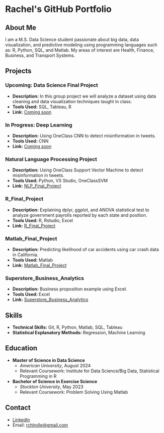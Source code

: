 # Rachel's GitHub Portfolio

## About Me
I am a M.S. Data Science student passionate about big data, data visualization, and predictive modeling using programming languages such as: R, Python, SQL, and Matlab. My areas of interest are Health, Finance, Business, and Transport Systems.

## Projects

### Upcoming: Data Science Final Project
- **Description:** In this group project we will analyze a dataset using data cleaning and data visualization techniques taught in class.
- **Tools Used:** SQL, Tableau, R
- **Link:** [Coming soon]()

### In Progress: Deep Learning
- **Description:** Using OneClass CNN to detect misinformation in tweets.
- **Tools Used:** CNN
- **Link:** [Coming soon]()
  
### Natural Language Processing Project
- **Description:** Using OneClass Support Vector Machine to detect misinformation in tweets.
- **Tools Used:** Python, VS Studio, OneClassSVM
- **Link:** [NLP_Final_Project](https://github.com/rchlrolle/NLP_final_project)

### R_Final_Project
- **Description:** Explaining dplyr, ggplot, and ANOVA statistical test to analyze government payrolls reported by each state and position.
- **Tools Used:** R, Rstudio, Excel
- **Link:** [R_Final_Project](https://github.com/rchlrolle/R_final_project.git)

### Matlab_Final_Project
- **Description:** Predicting likelihood of car accidents using car crash data in California.
- **Tools Used:** Matlab
- **Link:** [Matlab_Final_Project](https://github.com/rchlrolle/car_accidents_matlab_project.git)

### Superstore_Business_Analytics
- **Description:** Business proposition example using Excel.
- **Tools Used:** Excel
- **Link:** [Superstore_Business_Analytics](https://github.com/rchlrolle/superstore_business_analytics.git)



## Skills
- **Technical Skills:**  Git, R, Python, Matlab, SQL, Tableau
- **Statistical Explanatory Methods:** Regression, Machine Learning

## Education
- **Master of Science in Data Science**
  - *American University*, August 2024
  - Relevant Coursework: Institute for Data Science/Big Data, Statistical Programming in R
- **Bachelor of Science in Exercise Science**
  - *Stockton University*, May 2023
  - Relevant Coursework: Problem Solving Using Matlab

## Contact
- [LinkedIn](https://www.linkedin.com/in/rachel-rolle-analyst/)
- Email: rchlrolle@gmail.com

